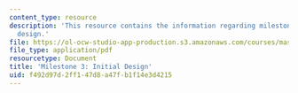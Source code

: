 ```yaml
---
content_type: resource
description: 'This resource contains the information regarding milestone 3: initial
  design.'
file: https://ol-ocw-studio-app-production.s3.amazonaws.com/courses/mas-965-nextlab-i-designing-mobile-technologies-for-the-next-billion-users-fall-2008/f492d97d2ff147d8a47fb1f14e3d4215_MITMAS_965F08_moca_m3.pdf
file_type: application/pdf
resourcetype: Document
title: 'Milestone 3: Initial Design'
uid: f492d97d-2ff1-47d8-a47f-b1f14e3d4215
---
```

